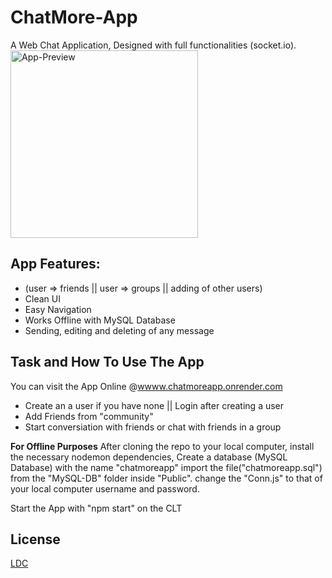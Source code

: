 # ChatMore-App
A Web Chat Application, Designed with full functionalities (socket.io). 
<img scr="./AppScreenShot.JPG" alt="App-Preview" width="300px" height="300px">

## App Features:
-   (user => friends || user => groups || adding of other users)
-   Clean UI
-   Easy Navigation
-   Works Offline with MySQL Database
-   Sending, editing and deleting of any message 

## Task and How To Use The App
You can visit the App Online @<a href="wwww.chatmoreapp.onrender.com">wwww.chatmoreapp.onrender.com</a>
-   Create an a user if you have none || Login after creating a user
-   Add Friends from "community"
-   Start conversiation with friends or chat with friends in a group

**For Offline Purposes**
After cloning the repo to your local computer, install the necessary nodemon dependencies, Create a database (MySQL Database) with the name "chatmoreapp" import the file("chatmoreapp.sql") from the "MySQL-DB" folder inside "Public". change the "Conn.js" to that of your local computer username and password.

Start the App with "npm start" on the CLT


## License
[LDC](LICENSE.md)
